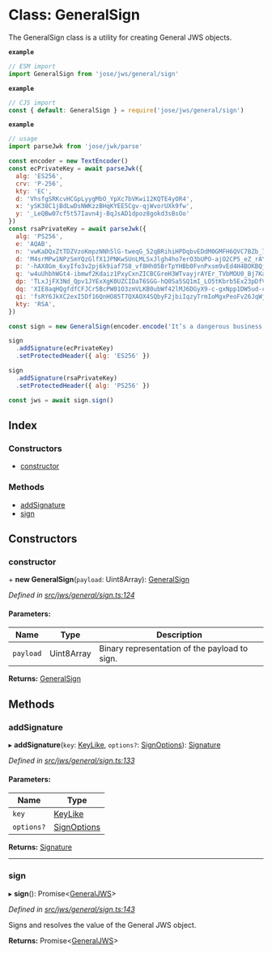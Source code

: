 # Class: GeneralSign

The GeneralSign class is a utility for creating General JWS objects.

**`example`** 
```js
// ESM import
import GeneralSign from 'jose/jws/general/sign'
```

**`example`** 
```js
// CJS import
const { default: GeneralSign } = require('jose/jws/general/sign')
```

**`example`** 
```js
// usage
import parseJwk from 'jose/jwk/parse'

const encoder = new TextEncoder()
const ecPrivateKey = await parseJwk({
  alg: 'ES256',
  crv: 'P-256',
  kty: 'EC',
  d: 'VhsfgSRKcvHCGpLyygMbO_YpXc7bVKwi12KQTE4yOR4',
  x: 'ySK38C1jBdLwDsNWKzzBHqKYEE5Cgv-qjWvorUXk9fw',
  y: '_LeQBw07cf5t57Iavn4j-BqJsAD1dpoz8gokd3sBsOo'
})
const rsaPrivateKey = await parseJwk({
  alg: 'PS256',
  e: 'AQAB',
  n: 'vwKaDQxZtTDZVzoKmpzNNh5lG-tweqG_52qBRihiHPDqbvEDdM0GMFH6QVC7BZb_7lXvQ1QSYL8CWkigMuebx6LoCwCazsQ_IpaOYfmjkEAQ8HmXaRM5LyZ8Nch8iajgMSZkOTGi-15kLBskaM2VhC4l8WSVykgLqI196N1pd969xIXgweBqH1DJnLJoz5395j2b9SFRdu0VXIWzFtGA4DQmastcRvF-3McTebWTnTWVpEQPu-GixYbDyAtyjnVW7e2nfV0xoShYbFqWSJ4XwkbG7y8_mjsRL140LMHmq9mGR1WvF-KeT59iy5gg-63LXnUcTyAg45bMjH-ZRtlZ5Q',
  d: 'M4srMPw1NPzSmYQzGlfX1JPNKwSUnLMLSxJlgh4ho7erO3bUPO-ajO2CP5_eZ_rAY3tTDnMgZnUE2IIioLn5Qp0GSvnFzKgOdXH1SCEKb0GqkInvPs6OLtgOyqCoYqlsnjbC8uAfH__vvisw3wsjHsEpQgOnnCdm5fwQjwc4j7zWby-EY0xFS8rUnfU6hSJ9Uw73ztftZuTXbmLFc5bw2mnAEuX18R9GVqduxRIqZQZfgUpmE5MbL8YBee3pZ51zjAa98z42kGS_0A33kXlXzcFDMd21cnfpZGKtIrigmTKabnc6MFZxaotmTaJqYUK58angQ3MkjTqMuj81JKRW4Q',
  p: '-hAX8Gm_6xyIfo3v2pj6k9iaf7S8_vf8Hh05BrTpYHBb0FvnPxsm9vEd4H4BOKBQjoT5biXZpgCdTyLxvo1USrf0ocs3BHfBraSG_ohMlpjaR_biALz8tKOdlsAZIoUBwFMigdDfeOCnBtGao2UcyiYVPw4p5Nd-T36xRV7fMB0',
  q: 'w4uUhbhWGt4-ibmwf2Kdaiz1PxyCxnZICBCGreH3WTvayjrAYEr_TVbMOU0_Bj7KagJxcwTEN2HlfFjLUDAatH8gwgmUPJzh5PmgJvOQJpKLVGGKU-xwDt2nbzZ3W0do8HtoC-rlL3cX9itmOI8YcxCRv4B1zrj5we53pH5itmk',
  dp: 'TLxJjFX3Nd_Qpv1JYExXgK0UZCIDaT6SGG-hQ0Sa5SQ1mI_LO5tKbrb5Ex23pDfV4JY_sKRe0MkZfOJdSrs15aPjpw6kOHPDdFSrtEoBLqmDOlgxbEaSSaB3yH30eJpWOj2ItktxeDeAKeCCUqfBmOrs1Ce1hWr3cM-Q-JevZ6U',
  dq: 'XIE8aqHQgfdfCFJCr5BcPW01O3zmVLKB0ubWf42lMJ6DGyX9-c-gxNpp1DW5ud-ca9fqCWpY1IZIRLHQxIdtKrP1MDXN3Xqt1l9MpwCT0duDdBCMmrUAMdgjrBXNEu5OM219xB2D_BdPy5GuUtVG0LAm8rv3fyq8ZETGbpenZPk',
  qi: 'fsRY6JkXC2exI5Df16QnHO85T7QXAOX4SQbyF2jbiIqzyTrmIoMgxPeoFv26JqWjzaWtogIPLleFNA1EWpvtKwZQ8K0iCJZWoyCjYXUwhln1gaXjSRkecLL5_BUab8OmxmEChwDO95xyXd2r70ObaxqtLgpVqNERa-P2RArwMGQ',
  kty: 'RSA',
})

const sign = new GeneralSign(encoder.encode('It’s a dangerous business, Frodo, going out your door.'))

sign
  .addSignature(ecPrivateKey)
  .setProtectedHeader({ alg: 'ES256' })

sign
  .addSignature(rsaPrivateKey)
  .setProtectedHeader({ alg: 'PS256' })

const jws = await sign.sign()
```

## Index

### Constructors

* [constructor](_jws_general_sign_.generalsign.md#constructor)

### Methods

* [addSignature](_jws_general_sign_.generalsign.md#addsignature)
* [sign](_jws_general_sign_.generalsign.md#sign)

## Constructors

### constructor

\+ **new GeneralSign**(`payload`: Uint8Array): [GeneralSign](_jws_general_sign_.generalsign.md)

*Defined in [src/jws/general/sign.ts:124](https://github.com/panva/jose/blob/v3.5.2/src/jws/general/sign.ts#L124)*

#### Parameters:

Name | Type | Description |
------ | ------ | ------ |
`payload` | Uint8Array | Binary representation of the payload to sign.  |

**Returns:** [GeneralSign](_jws_general_sign_.generalsign.md)

## Methods

### addSignature

▸ **addSignature**(`key`: [KeyLike](../types/_types_d_.keylike.md), `options?`: [SignOptions](../interfaces/_types_d_.signoptions.md)): [Signature](../interfaces/_jws_general_sign_.signature.md)

*Defined in [src/jws/general/sign.ts:133](https://github.com/panva/jose/blob/v3.5.2/src/jws/general/sign.ts#L133)*

#### Parameters:

Name | Type |
------ | ------ |
`key` | [KeyLike](../types/_types_d_.keylike.md) |
`options?` | [SignOptions](../interfaces/_types_d_.signoptions.md) |

**Returns:** [Signature](../interfaces/_jws_general_sign_.signature.md)

___

### sign

▸ **sign**(): Promise<[GeneralJWS](../interfaces/_types_d_.generaljws.md)\>

*Defined in [src/jws/general/sign.ts:143](https://github.com/panva/jose/blob/v3.5.2/src/jws/general/sign.ts#L143)*

Signs and resolves the value of the General JWS object.

**Returns:** Promise<[GeneralJWS](../interfaces/_types_d_.generaljws.md)\>
